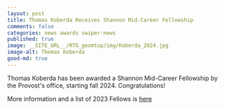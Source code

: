 ```yaml
---
layout: post  
title: Thomas Koberda Receives Shannon Mid-Career Fellowship  
comments: false  
categories: news awards swiper-news  
published: true  
image: __SITE_URL__/RTG_geomtop/img/Koberda_2024.jpg
image-alt: Thomas Koberda  
good-md: true  
---
```


Thomas Koberda has been awarded a Shannon Mid-Career Fellowship by the Provost's office, starting fall 2024. Congratulations! 

More information and a list of 2023 Fellows is [here](https://provost.virginia.edu/subsite/shannon-center/2023-2024-shannon-center-mid-career-fellows-program)


